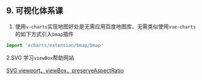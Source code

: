 ## 9. 可视化体系课

1. 使用`v-charts`实现地图好处是无需应用百度地图库、无需类似使用`vue-charts`的如下方式引入`bmap`插件

```js
import 'echarts/extension/bmap/bmap'
```

2.SVG 学习`viewBox`帮助网站

[SVG viewport、viewBox、preserveAspectRatio](https://blog.csdn.net/chy555chy/article/details/53538394)
